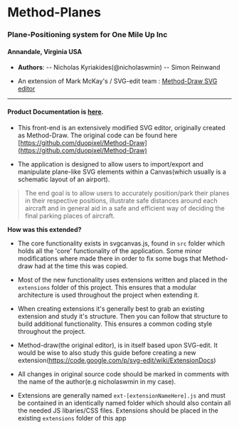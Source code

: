 # Method-Planes #
### Plane-Positioning system for One Mile Up Inc ###
#### Annandale, Virginia USA ####


- **Authors**: 
-- Nicholas Kyriakides(@nicholaswmin)
-- Simon Reinwand

- An extension of Mark McKay's / SVG-edit team : [Method-Draw SVG editor](https://github.com/duopixel/Method-Draw)


------------------------------------------------------------------


#### Product Documentation is [here](http://method-planes.readthedocs.org/en/latest/). ####

- This front-end is an extensively modified SVG editor, originally created as Method-Draw. The original code can be found here [https://github.com/duopixel/Method-Draw](https://github.com/duopixel/Method-Draw)

- The application is designed to allow users to import/export and manipulate plane-like SVG elements within a Canvas(which usually is a schematic layout of an airport).

> The end goal is to allow users to accurately position/park their planes in their respective positions, illustrate safe distances around each aircraft and in general aid in a safe and efficient way of deciding the final parking places of aircraft.

**How was this extended?**


- The core functionality exists in svgcanvas.js, found in `src` folder which holds all the 'core' functionality of the application. Some minor modifications where made there in order to fix some bugs that Method-draw had at the time this was copied.

- Most of the new functionality uses extensions written and placed in the `extensions` folder of this project. This ensures that a modular architecture is used throughout the project when extending it.

- When creating extensions it's generally best to grab an existing extension and study it's structure. Then you can follow that structure to build additional functionality. This ensures a common coding style throughout the project.

- Method-draw(the original editor), is in itself based upon SVG-edit. It would be wise to also study this guide before creating a new extension(https://code.google.com/p/svg-edit/wiki/ExtensionDocs)

- All changes in original source code should be marked in comments with the name of the author(e.g nicholaswmin in my case).

- Extensions are generally named `ext-[extensionNameHere].js` and must be contained in an identically named folder which should also contain all the needed JS libaries/CSS files. Extensions should be placed in the existing `extensions` folder of this app

